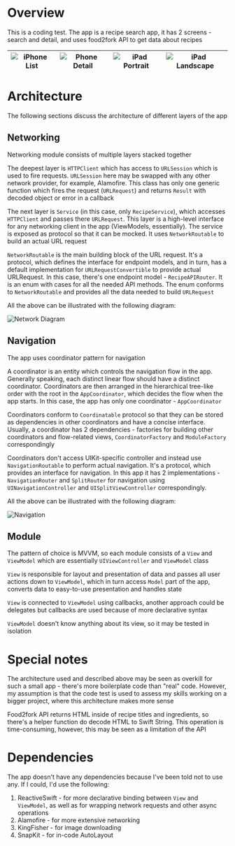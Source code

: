 # Overview

This is a coding test. The app is a recipe search app, it has 2 screens - search and detail, and uses food2fork API to get data about recipes

| ![iPhone List](https://lh3.googleusercontent.com/7Ug4jXLg5JZj1ScwEmIeX3QrcCHFFNFK6YGbEgPUWVw84Rk4bNnFdfQd3cI3A6BOG97A1Z5W3_PJ=h600) | ![Phone Detail](https://lh3.googleusercontent.com/sC9dCTzEgOFqcY_Nm2uiXw4n6h8u5ohQBOgUO_HFLNuQZN2md2iiZzPBBJW237QvdcUikmrPxo6o=h600) | ![iPad Portrait](https://lh3.googleusercontent.com/rWI2-PkEwQtMYIqvr3TItXBh38r-G-1G_0U5eaK2DtHGjkoFotXWaePrTlbju4gqa4iLKLL6lv2P=h600) | ![iPad Landscape](https://lh3.googleusercontent.com/TX-y1MtslgGemeYZPh2wwts-i4jJYAvYhwWHA6WQTqgi4TavxWCXyZg-wHQPtq2bII1fag1cjAms=h600) |
|--|--|--|--|


# Architecture 

The following sections discuss the architecture of different layers of the app


## Networking

Networking module consists of multiple layers stacked together

The deepest layer is `HTTPClient` which has access to `URLSession` which is used to fire requests. `URLSession` here may be swapped with any other network provider, for example, Alamofire. This class has only one generic function which fires the request (`URLRequest`) and returns `Result` with decoded object or error in a callback

The next layer is `Service` (in this case, only `RecipeService`), which accesses `HTTPClient` and passes there `URLRequest`. This layer is a high-level interface for any networking client in the app (ViewModels, essentially). The service is exposed as protocol so that it can be mocked. It uses `NetworkRoutable` to build an actual URL request

`NetworkRoutable` is the main building block of the URL request. It's a protocol, which defines the interface for endpoint models, and in turn, has a default implementation for `URLRequestConvertible` to provide actual URLRequest. In this case, there's one endpoint model - `RecipeAPIRouter`. It is an enum with cases for all the needed API methods. The enum conforms to `NetworkRoutable` and provides all the data needed to build `URLRequest`

All the above can be illustrated with the following diagram:

![Network Diagram](https://lh3.googleusercontent.com/AqVqwRAb6dxmhNajooHo8eDlywQLrmE5BWwMlxKYMITgpAduhY13QFQ5smbhFmDUfrQCxCLt--AN)


## Navigation

The app uses coordinator pattern for navigation

A coordinator is an entity which controls the navigation flow in the app. Generally speaking, each distinct linear flow should have a distinct coordinator. Coordinators are then arranged in the hierarchical tree-like order with the root in the `AppCoordinator`, which decides the flow when the app starts. In this case, the app has only one coordinator - `AppCoordinator`

Coordinators conform to `Coordinatable` protocol so that they can be stored as dependencies in other coordinators and have a concise interface. Usually, a coordinator has 2 dependencies - factories for building other coordinators and flow-related views, `CoordinatorFactory` and `ModuleFactory` correspondingly

Coordinators don't access UIKit-specific controller and instead use `NavigationRoutable` to perform actual navigation. It's a protocol, which provides an interface for navigation. In this app it has 2 implementations - `NavigationRouter` and `SplitRouter` for navigation using `UINavigationController` and `UISplitViewController` correspondingly.

All the above can be illustrated with the following diagram:

![Navigation](https://lh3.googleusercontent.com/l9Iz7s0Rmy8gB-xK030ikGtfys-bscYKEdFhEoylSDq8dxUoR6_Ynr7pGnScN80QFOGCDxEfQEPP)


## Module

The pattern of choice is MVVM,  so each module consists of a `View` and `ViewModel` which are essentially `UIViewController` and `ViewModel` class

`View` is responsible for layout and presentation of data and passes all user actions down to `ViewModel`, which in turn access `Model` part of the app, converts data to easy-to-use presentation and handles state

`View` is connected to `ViewModel` using callbacks, another approach could be delegates but callbacks are used because of more declarative syntax

`ViewModel` doesn't know anything about its view, so it may be tested in isolation


# Special notes

The architecture used and described above may be seen as overkill for such a small app - there's more boilerplate code than "real" code. However, my assumption is that the code test is used to assess my skills working on a bigger project, where this architecture makes more sense

Food2fork API returns HTML inside of recipe titles and ingredients, so there's a helper function do decode HTML to Swift String. This operation is time-consuming, however, this may be seen as a limitation of the API


# Dependencies

The app doesn't have any dependencies because I've been told not to use any. If I could, I'd use the following:

1. ReactiveSwift - for more declarative binding between `View` and `ViewModel`, as well as for wrapping network requests and other async operations
2. Alamofire - for more extensive networking
3. KingFisher - for image downloading
4. SnapKit - for in-code AutoLayout
